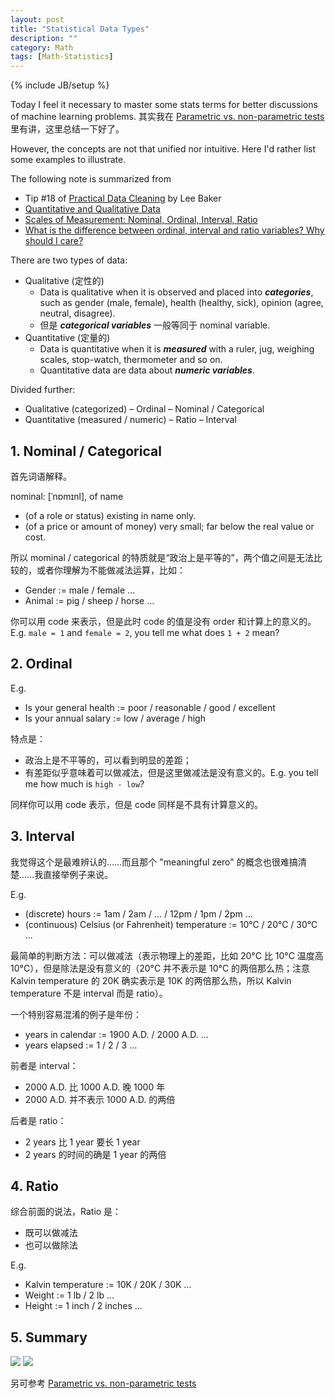 ```yaml
---
layout: post
title: "Statistical Data Types"
description: ""
category: Math
tags: [Math-Statistics]
---
```

{% include JB/setup %}

[1]: https://farm2.staticflickr.com/1633/24254040286_610d54c7f9_o_d.png
[2]: https://farm2.staticflickr.com/1638/23912339669_22690ebc0c_o_d.png

Today I feel it necessary to master some stats terms for better discussions of machine learning problems. 其实我在 [Parametric vs. non-parametric tests](http://erikyao.github.io/math/2015/06/20/parametric-vs-non-parametric-tests/) 里有讲，这里总结一下好了。

However, the concepts are not that unified nor intuitive. Here I'd rather list some examples to illustrate.

The following note is summarized from 

- Tip #18 of [Practical Data Cleaning](https://www.linkedin.com/pulse/free-ebook-practical-data-cleaning-lee-baker) by Lee Baker
- [Quantitative and Qualitative Data](http://www.abs.gov.au/websitedbs/a3121120.nsf/home/statistical+language+-+quantitative+and+qualitative+data)
- [Scales of Measurement: Nominal, Ordinal, Interval, Ratio](https://communitymedicine4asses.wordpress.com/2013/01/13/scales-of-measurement-nominal-ordinal-interval-ratio/)
- [What is the difference between ordinal, interval and ratio variables? Why should I care?](http://www.graphpad.com/support/faqid/1089/)

There are two types of data:

- Qualitative (定性的)
	- Data is qualitative when it is observed and placed into _**categories**_, such as gender (male, female), health (healthy, sick), opinion (agree, neutral, disagree).
	- 但是 _**categorical variables**_ 一般等同于 nominal variable.
- Quantitative (定量的)
	- Data is quantitative when it is _**measured**_ with a ruler, jug, weighing scales, stop-watch, thermometer and so on.
	- Quantitative data are data about _**numeric variables**_.
	
Divided further:

- Qualitative (categorized)
	– Ordinal
	– Nominal / Categorical
- Quantitative (measured / numeric)
	– Ratio
	– Interval

## 1. Nominal / Categorical

首先词语解释。

nominal: [ˈnɒmɪnl], of name

- (of a role or status) existing in name only.
- (of a price or amount of money) very small; far below the real value or cost.

所以 mominal / categorical 的特质就是“政治上是平等的”，两个值之间是无法比较的，或者你理解为不能做减法运算，比如：

- Gender := male / female ...
- Animal := pig / sheep / horse ...

你可以用 code 来表示，但是此时 code 的值是没有 order 和计算上的意义的。E.g. `male = 1` and `female = 2`, you tell me what does `1 + 2` mean? 

## 2. Ordinal

E.g. 

- Is your general health := poor / reasonable / good / excellent
- Is your annual salary := low / average / high

特点是：

- 政治上是不平等的，可以看到明显的差距；
- 有差距似乎意味着可以做减法，但是这里做减法是没有意义的。E.g. you tell me how much is `high - low`?

同样你可以用 code 表示，但是 code 同样是不具有计算意义的。

## 3. Interval

我觉得这个是最难辨认的……而且那个 "meaningful zero" 的概念也很难搞清楚……我直接举例子来说。

E.g.

- (discrete) hours := 1am / 2am / ... / 12pm / 1pm / 2pm ...
- (continuous) Celsius (or Fahrenheit) temperature := 10°C / 20°C / 30°C ...

最简单的判断方法：可以做减法（表示物理上的差距，比如 20°C 比 10°C 温度高 10°C），但是除法是没有意义的（20°C 并不表示是 10°C 的两倍那么热；注意 Kalvin temperature 的 20K 确实表示是 10K 的两倍那么热，所以 Kalvin temperature 不是 interval 而是 ratio）。

一个特别容易混淆的例子是年份：

- years in calendar := 1900 A.D. / 2000 A.D. ...
- years elapsed := 1 / 2 / 3 ...

前者是 interval：

- 2000 A.D. 比 1000 A.D. 晚 1000 年
- 2000 A.D. 并不表示 1000 A.D. 的两倍

后者是 ratio：

- 2 years 比 1 year 要长 1 year
- 2 years 的时间的确是 1 year 的两倍

## 4. Ratio

综合前面的说法，Ratio 是：

- 既可以做减法
- 也可以做除法

E.g.

- Kalvin temperature := 10K / 20K / 30K ...
- Weight := 1 lb / 2 lb ...
- Height := 1 inch / 2 inches ...

## 5. Summary

![][1]
![][2]

另可参考 [Parametric vs. non-parametric tests](/2015/06/20/parametric-vs-non-parametric-tests/)